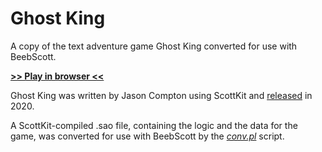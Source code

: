 # Ghost King

A copy of the text adventure game Ghost King converted for use with BeebScott.

[**>> Play in browser <<**](http://bbcmicro.co.uk//jsbeeb/play.php?autoboot&disc=https://raw.githubusercontent.com/ahope1/BeebScott/main/games/GhostKing/gk.ssd&cpuMultiplier=2)

Ghost King was written by Jason Compton using ScottKit and [released](https://ifdb.org/viewgame?id=pv6hkqi34nzn1tdy) in 2020.

A ScottKit-compiled .sao file, containing the logic and the data for the game, was converted for use with BeebScott by the [*conv.pl*](https://github.com/ahope1/BeebScott/tree/main/conv.pl) script.

